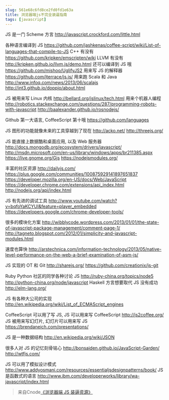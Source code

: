 ```yaml
---
slug: 561e68c6fd8ce2fd0fd1e63a
title: 浏览器端js不完全装逼指南
tags: [javascript]
---
```


JS 是一门 Scheme 方言
http://javascript.crockford.com/little.html

各种语言编译到 JS
https://github.com/jashkenas/coffee-script/wiki/List-of-languages-that-compile-to-JS
C++ 有没有
https://github.com/kripken/emscripten/wiki
LLVM 有没有
http://kripken.github.io/llvm.js/demo.html
还可以编译到 JS 哦
https://github.com/mishoo/UglifyJS2
用来写 JS 的解释器
https://github.com/jterrace/js.js/
用来跑 Scala 和 Java
http://www.infoq.com/news/2013/06/scalajs
http://int3.github.io/doppio/about.html

JS 被用来写 Linux 内核
http://bellard.org/jslinux/tech.html
用来个机器人编程
http://robotics.stackexchange.com/questions/287/programming-robots-with-javascript
http://baalexander.github.io/rosnodejs/

Github 第一大语言, CoffeeScript 第十哦
https://github.com/languages

JS 图形的功能就像未来的工具穿越到了现在
http://acko.net/
http://threejs.org/

JS 能直接上数据酷和桌面应用, 以及 Web 服务器
http://docs.mongodb.org/ecosystem/drivers/javascript/
http://msdn.microsoft.com/en-us/library/windows/apps/br211385.aspx
https://live.gnome.org/Gjs
https://nodejsmodules.org/

丰富的社区资源
http://dailyjs.com/
https://plus.google.com/communities/100875929141897651837
https://developer.mozilla.org/en-US/docs/Web/JavaScript
https://developer.chrome.com/extensions/api_index.html
http://nodejs.org/api/index.html

JS 有先进的调试工具
http://www.youtube.com/watch?v=bqfoYaKCYUI&feature=player_embedded
https://developers.google.com/chrome-developer-tools/

很多的模块化方案
http://wibblycode.wordpress.com/2013/01/01/the-state-of-javascript-package-management/comment-page-1/
http://tagneto.blogspot.com/2012/01/simplicity-and-javascript-modules.html

速度也算快
http://arstechnica.com/information-technology/2013/05/native-level-performance-on-the-web-a-brief-examination-of-asm-js/

JS 实现的 OT 和 Git
http://sharejs.org/
https://github.com/creationix/js-git

Ruby Python 社区的同学各种讨论 JS
http://ruby-china.org/topics/node5
http://python-china.org/node/javascript
Haskell 方言想要取代 JS 没有成功
http://elm-lang.org/

JS 有各种大公司的实现
http://en.wikipedia.org/wiki/List_of_ECMAScript_engines

CoffeeScript 可以用了写 JS, JS 可以用来写 CoffeeScript
http://js2coffee.org/
JS 被用来写幻灯片, 幻灯片可以用来写 JS
https://brendaneich.com/presentations/

JS 是一种数据结构
http://en.wikipedia.org/wiki/JSON

很多人对 JS 的记忆刻骨铭心
http://bonsaiden.github.io/JavaScript-Garden/
http://wtfjs.com/

JS 可以用了模拟设计模式
http://www.addyosmani.com/resources/essentialjsdesignpatterns/book/
JS 是函数式的语言
http://www.ibm.com/developerworks/library/wa-javascript/index.html

>来自Cnode[《浏览器端 JS 装逼资源》](https://cnodejs.org/topic/51c50a4d73c638f3707216a8)
